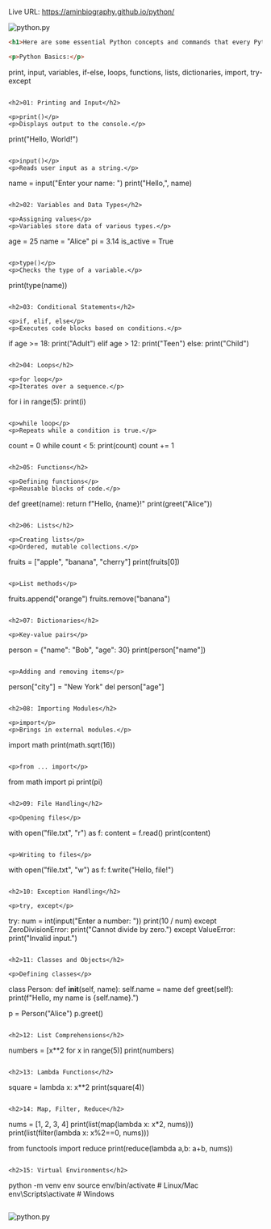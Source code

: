 Live URL: https://aminbiography.github.io/python/

![python.py](https://i.pinimg.com/736x/58/a5/bd/58a5bdd98f2669cdc2ee1496565fc8df.jpg)

  
```markdown
<h1>Here are some essential Python concepts and commands that every Python programmer should know.</h1>

<p>Python Basics:</p>

```
print, input, variables, if-else, loops, functions, lists, dictionaries, import, try-except
```

<h2>01: Printing and Input</h2>

<p>print()</p>
<p>Displays output to the console.</p>

```
print("Hello, World!")
```

<p>input()</p>
<p>Reads user input as a string.</p>

```
name = input("Enter your name: ")
print("Hello,", name)
```

<h2>02: Variables and Data Types</h2>

<p>Assigning values</p>
<p>Variables store data of various types.</p>

```
age = 25
name = "Alice"
pi = 3.14
is_active = True
```

<p>type()</p>
<p>Checks the type of a variable.</p>

```
print(type(name))
```

<h2>03: Conditional Statements</h2>

<p>if, elif, else</p>
<p>Executes code blocks based on conditions.</p>

```
if age >= 18:
    print("Adult")
elif age > 12:
    print("Teen")
else:
    print("Child")
```

<h2>04: Loops</h2>

<p>for loop</p>
<p>Iterates over a sequence.</p>

```
for i in range(5):
    print(i)
```

<p>while loop</p>
<p>Repeats while a condition is true.</p>

```
count = 0
while count < 5:
    print(count)
    count += 1
```

<h2>05: Functions</h2>

<p>Defining functions</p>
<p>Reusable blocks of code.</p>

```
def greet(name):
    return f"Hello, {name}!"
print(greet("Alice"))
```

<h2>06: Lists</h2>

<p>Creating lists</p>
<p>Ordered, mutable collections.</p>

```
fruits = ["apple", "banana", "cherry"]
print(fruits[0])
```

<p>List methods</p>

```
fruits.append("orange")
fruits.remove("banana")
```

<h2>07: Dictionaries</h2>

<p>Key-value pairs</p>

```
person = {"name": "Bob", "age": 30}
print(person["name"])
```

<p>Adding and removing items</p>

```
person["city"] = "New York"
del person["age"]
```

<h2>08: Importing Modules</h2>

<p>import</p>
<p>Brings in external modules.</p>

```
import math
print(math.sqrt(16))
```

<p>from ... import</p>

```
from math import pi
print(pi)
```

<h2>09: File Handling</h2>

<p>Opening files</p>

```
with open("file.txt", "r") as f:
    content = f.read()
    print(content)
```

<p>Writing to files</p>

```
with open("file.txt", "w") as f:
    f.write("Hello, file!")
```

<h2>10: Exception Handling</h2>

<p>try, except</p>

```
try:
    num = int(input("Enter a number: "))
    print(10 / num)
except ZeroDivisionError:
    print("Cannot divide by zero.")
except ValueError:
    print("Invalid input.")
```

<h2>11: Classes and Objects</h2>

<p>Defining classes</p>

```
class Person:
    def __init__(self, name):
        self.name = name
    def greet(self):
        print(f"Hello, my name is {self.name}.")

p = Person("Alice")
p.greet()
```

<h2>12: List Comprehensions</h2>

```
numbers = [x**2 for x in range(5)]
print(numbers)
```

<h2>13: Lambda Functions</h2>

```
square = lambda x: x**2
print(square(4))
```

<h2>14: Map, Filter, Reduce</h2>

```
nums = [1, 2, 3, 4]
print(list(map(lambda x: x*2, nums)))
print(list(filter(lambda x: x%2==0, nums)))

from functools import reduce
print(reduce(lambda a,b: a+b, nums))
```

<h2>15: Virtual Environments</h2>

```
python -m venv env
source env/bin/activate   # Linux/Mac
env\Scripts\activate      # Windows
```
```


![python.py](https://i.pinimg.com/736x/58/a5/bd/58a5bdd98f2669cdc2ee1496565fc8df.jpg)


